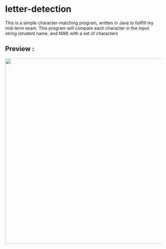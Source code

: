# letter-detection
This is a simple character-matching program, written in Java to fullfill my mid-term exam. This program will compare each character in the input string (student name, and NIM) with a set of characters

## Preview :
<img src="https://github.com/liecy/letter-detection/assets/92883002/c82cd9e2-0862-4890-a60c-0deef1913260" width="600"/>
